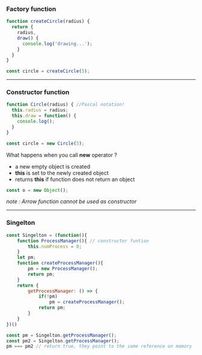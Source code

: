 ### Factory function  

```js
function createCircle(radius) {
  return {
    radius,
    draw() {
      console.log('drawing...');
    }
  }
}
```

```js
const circle = createCircle(5);
```
---

### Constructor function

```js
function Circle(radius) { //Pascal notation!
  this.radius = radius;
  this.draw = function() {
    console.log();
  }
}
```

```js
const circle = new Circle(5);
```

What happens when you call **new** operator ?
- a new empty object is created
- **this** is set to the newly created object
- returns **this** if function does not return an object

```js
const o = new Object();
```
*note : Arrow function cannot be used as constructor*

---
### Singelton

```js
const Singelton = (function(){
    function ProcessManager(){ // constructor funtion
        this.numProcess = 0;
    }
    let pm;
    function createProcessManager(){
        pm = new ProcessManager();
        return pm;
    }
    return {
        getProcessManager: () => {
            if(!pm)
                pm = createProcessManager();
            return pm;
        }
    }
})()
```
```js
const pm = Singelton.getProcessManager();
const pm2 = Singelton.getProcessManager();
pm === pm2 // return true, they point to the same reference on memory
```

